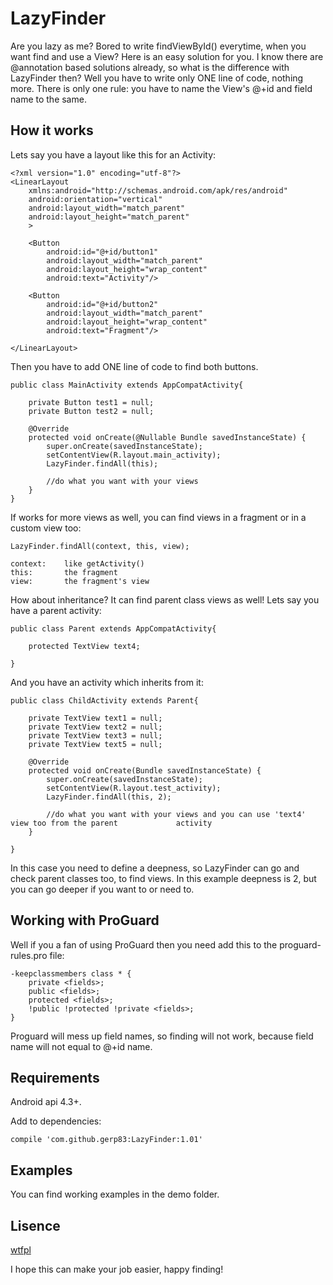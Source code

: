 # LazyFinder

Are you lazy as me? Bored to write findViewById() everytime, when you want find and use a View? Here is an easy solution for you. I know there are @annotation based solutions already, so what is the difference with LazyFinder then? Well you have to write only ONE line of code, nothing more. There is only one rule: you have to name the View's @+id and field name to the same.

## How it works


Lets say you have a layout like this for an Activity:

```
<?xml version="1.0" encoding="utf-8"?>
<LinearLayout
    xmlns:android="http://schemas.android.com/apk/res/android"
    android:orientation="vertical"
    android:layout_width="match_parent"
    android:layout_height="match_parent"
    >

    <Button
        android:id="@+id/button1"
        android:layout_width="match_parent"
        android:layout_height="wrap_content"
        android:text="Activity"/>

    <Button
        android:id="@+id/button2"
        android:layout_width="match_parent"
        android:layout_height="wrap_content"
        android:text="Fragment"/>

</LinearLayout>
```
Then you have to add ONE line of code to find both buttons.

```
public class MainActivity extends AppCompatActivity{

    private Button test1 = null;
    private Button test2 = null;

    @Override
    protected void onCreate(@Nullable Bundle savedInstanceState) {
        super.onCreate(savedInstanceState);
        setContentView(R.layout.main_activity);
        LazyFinder.findAll(this);
        
        //do what you want with your views
    }
}
```
If works for more views as well, you can find views in a fragment or in a custom view too:

```
LazyFinder.findAll(context, this, view);

context:	like getActivity()
this:		the fragment
view:		the fragment's view
```

How about inheritance? It can find parent class views as well! Lets say you have a parent activity:

```
public class Parent extends AppCompatActivity{

    protected TextView text4;

}
```

And you have an activity which inherits from it:

```
public class ChildActivity extends Parent{

    private TextView text1 = null;
    private TextView text2 = null;
    private TextView text3 = null;
    private TextView text5 = null;

    @Override
    protected void onCreate(Bundle savedInstanceState) {
        super.onCreate(savedInstanceState);
        setContentView(R.layout.test_activity);
        LazyFinder.findAll(this, 2);
        
        //do what you want with your views and you can use 'text4' view too from the parent 			activity
    }

}
```
In this case you need to define a deepness, so LazyFinder can go and check parent classes too, to find views. In this example deepness is 2, but you can go deeper if you want to or need to.


## Working with ProGuard
Well if you a fan of using ProGuard then you need add this to the proguard-rules.pro file:

```
-keepclassmembers class * {
    private <fields>;
    public <fields>;
    protected <fields>;
    !public !protected !private <fields>;
}
```
Proguard will mess up field names, so finding will not work, because field name will not equal to @+id name. 

## Requirements
Android api 4.3+.

Add to dependencies:
```
compile 'com.github.gerp83:LazyFinder:1.01'
```
  
## Examples
You can find working examples in the demo folder.

## Lisence
[wtfpl](http://www.wtfpl.net/)

I hope this can make your job easier, happy finding!
